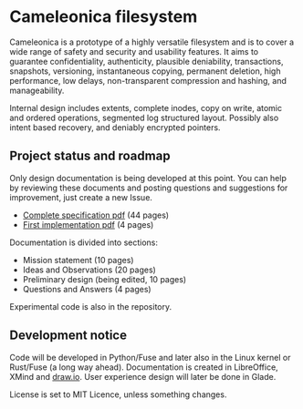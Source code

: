   Cameleonica filesystem
==========================

Cameleonica is a prototype of a highly versatile filesystem and is to cover a wide range of safety and security and usability features. It aims to guarantee confidentiality, authenticity, plausible deniability, transactions, snapshots, versioning, instantaneous copying, permanent deletion, high performance, low delays, non-transparent compression and hashing, and manageability. 

Internal design includes extents, complete inodes, copy on write, atomic and ordered operations, segmented log structured layout. Possibly also intent based recovery, and deniably encrypted pointers. 

  Project status and roadmap
------------------------------

Only design documentation is being developed at this point. You can help by reviewing these documents and posting questions and suggestions for improvement, just create a new Issue. 

- [Complete specification pdf](documentation/combined.pdf) (44 pages)
- [First implementation pdf](documentation/implementation2017.pdf) (4 pages)

Documentation is divided into sections:

- Mission statement (10 pages)
- Ideas and Observations (20 pages)
- Preliminary design (being edited, 10 pages)
- Questions and Answers (4 pages)

Experimental code is also in the repository.

  Development notice
----------------------

Code will be developed in Python/Fuse and later also in the Linux kernel or Rust/Fuse (a long way ahead). Documentation is created in LibreOffice, XMind and [draw.io](https://www.draw.io/). User experience design will later be done in Glade.

License is set to MIT Licence, unless something changes.

